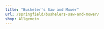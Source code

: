 ```yaml
---
title: "Busheler's Saw and Mower"
url: /springfield/bushelers-saw-and-mower/
shop: Allgemein
---
```

